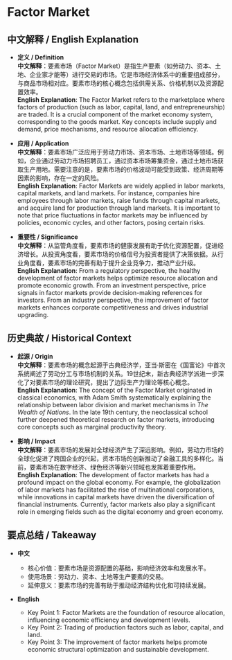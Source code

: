 # Factor Market

## 中文解释 / English Explanation

* **定义 / Definition**  
  **中文解释**：要素市场（Factor Market）是指生产要素（如劳动力、资本、土地、企业家才能等）进行交易的市场。它是市场经济体系中的重要组成部分，与商品市场相对应。要素市场的核心概念包括供需关系、价格机制以及资源配置效率。  
  **English Explanation**: The Factor Market refers to the marketplace where factors of production (such as labor, capital, land, and entrepreneurship) are traded. It is a crucial component of the market economy system, corresponding to the goods market. Key concepts include supply and demand, price mechanisms, and resource allocation efficiency.

* **应用 / Application**  
  **中文解释**：要素市场广泛应用于劳动力市场、资本市场、土地市场等领域。例如，企业通过劳动力市场招聘员工，通过资本市场筹集资金，通过土地市场获取生产用地。需要注意的是，要素市场的价格波动可能受到政策、经济周期等因素的影响，存在一定的风险。  
  **English Explanation**: Factor Markets are widely applied in labor markets, capital markets, and land markets. For instance, companies hire employees through labor markets, raise funds through capital markets, and acquire land for production through land markets. It is important to note that price fluctuations in factor markets may be influenced by policies, economic cycles, and other factors, posing certain risks.

* **重要性 / Significance**  
  **中文解释**：从监管角度看，要素市场的健康发展有助于优化资源配置，促进经济增长。从投资角度看，要素市场的价格信号为投资者提供了决策依据。从行业角度看，要素市场的完善有助于提升企业竞争力，推动产业升级。  
  **English Explanation**: From a regulatory perspective, the healthy development of factor markets helps optimize resource allocation and promote economic growth. From an investment perspective, price signals in factor markets provide decision-making references for investors. From an industry perspective, the improvement of factor markets enhances corporate competitiveness and drives industrial upgrading.

## 历史典故 / Historical Context

* **起源 / Origin**  
  **中文解释**：要素市场的概念起源于古典经济学，亚当·斯密在《国富论》中首次系统阐述了劳动分工与市场机制的关系。19世纪末，新古典经济学派进一步深化了对要素市场的理论研究，提出了边际生产力理论等核心概念。  
  **English Explanation**: The concept of the Factor Market originated in classical economics, with Adam Smith systematically explaining the relationship between labor division and market mechanisms in *The Wealth of Nations*. In the late 19th century, the neoclassical school further deepened theoretical research on factor markets, introducing core concepts such as marginal productivity theory.

* **影响 / Impact**  
  **中文解释**：要素市场的发展对全球经济产生了深远影响。例如，劳动力市场的全球化促进了跨国企业的兴起，资本市场的创新推动了金融工具的多样化。当前，要素市场在数字经济、绿色经济等新兴领域也发挥着重要作用。  
  **English Explanation**: The development of factor markets has had a profound impact on the global economy. For example, the globalization of labor markets has facilitated the rise of multinational corporations, while innovations in capital markets have driven the diversification of financial instruments. Currently, factor markets also play a significant role in emerging fields such as the digital economy and green economy.

## 要点总结 / Takeaway

* **中文**  
  - 核心价值：要素市场是资源配置的基础，影响经济效率和发展水平。  
  - 使用场景：劳动力、资本、土地等生产要素的交易。  
  - 延伸意义：要素市场的完善有助于推动经济结构优化和可持续发展。  

* **English**  
  - Key Point 1: Factor Markets are the foundation of resource allocation, influencing economic efficiency and development levels.  
  - Key Point 2: Trading of production factors such as labor, capital, and land.  
  - Key Point 3: The improvement of factor markets helps promote economic structural optimization and sustainable development.